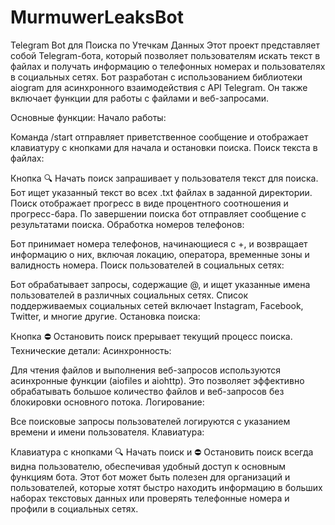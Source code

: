 # MurmuwerLeaksBot
 Telegram Bot для Поиска по Утечкам Данных 
Этот проект представляет собой Telegram-бота, который позволяет пользователям искать текст в файлах и получать информацию о телефонных номерах и пользователях в социальных сетях. Бот разработан с использованием библиотеки aiogram для асинхронного взаимодействия с API Telegram. Он также включает функции для работы с файлами и веб-запросами.

Основные функции:
Начало работы:

Команда /start отправляет приветственное сообщение и отображает клавиатуру с кнопками для начала и остановки поиска.
Поиск текста в файлах:

Кнопка 🔍 Начать поиск запрашивает у пользователя текст для поиска.
Бот ищет указанный текст во всех .txt файлах в заданной директории.
Поиск отображает прогресс в виде процентного соотношения и прогресс-бара.
По завершении поиска бот отправляет сообщение с результатами поиска.
Обработка номеров телефонов:

Бот принимает номера телефонов, начинающиеся с +, и возвращает информацию о них, включая локацию, оператора, временные зоны и валидность номера.
Поиск пользователей в социальных сетях:

Бот обрабатывает запросы, содержащие @, и ищет указанные имена пользователей в различных социальных сетях.
Список поддерживаемых социальных сетей включает Instagram, Facebook, Twitter, и многие другие.
Остановка поиска:

Кнопка ⛔ Остановить поиск прерывает текущий процесс поиска.
Технические детали:
Асинхронность:

Для чтения файлов и выполнения веб-запросов используются асинхронные функции (aiofiles и aiohttp).
Это позволяет эффективно обрабатывать большое количество файлов и веб-запросов без блокировки основного потока.
Логирование:

Все поисковые запросы пользователей логируются с указанием времени и имени пользователя.
Клавиатура:

Клавиатура с кнопками 🔍 Начать поиск и ⛔ Остановить поиск всегда видна пользователю, обеспечивая удобный доступ к основным функциям бота.
Этот бот может быть полезен для организаций и пользователей, которые хотят быстро находить информацию в больших наборах текстовых данных или проверять телефонные номера и профили в социальных сетях.

